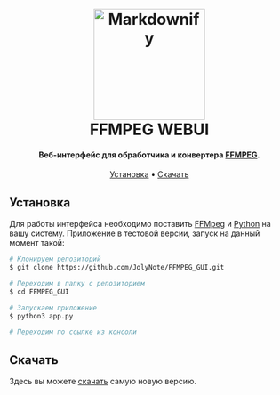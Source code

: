 
<h1 align="center">
  <br>
  <a href="https://ffmpeg.org/"><img src="http://trac.ffmpeg.org/ffmpeg-logo.png" alt="Markdownify" width="200"></a>
  <br>
  FFMPEG WEBUI
  <br>
</h1>

<h4 align="center">Веб-интерфейс для обработчика и конвертера <a href="https://ffmpeg.org/" target="_blank">FFMPEG</a>.</h4>

<p align="center">
  <a href="#установка">Установка</a> •
  <a href="#скачать">Скачать</a> 
</p>

## Установка

Для работы интерфейса необходимо поставить [FFMpeg](https://ffmpeg.org/download.html) и [Python](https://www.python.org/downloads/) на вашу систему. Приложение в тестовой версии, запуск на данный момент такой:

```bash
# Клонируем репозиторий
$ git clone https://github.com/JolyNote/FFMPEG_GUI.git

# Переходим в папку с репозиторием
$ cd FFMPEG_GUI

# Запускаем приложение
$ python3 app.py

# Переходим по ссылке из консоли
```


## Скачать

Здесь вы можете [скачать](https://github.com/JolyNote/FFMPEG_GUI/releases) самую новую версию.
